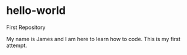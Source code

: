 # hello-world
First Repository

My name is James and I am here to learn how to code. This is my first attempt.
